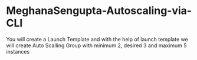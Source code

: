 # MeghanaSengupta-Autoscaling-via-CLI
You will create a Launch Template and with the help of launch template we will create Auto Scalling Group with minimum 2, desired 3 and maximum 5 instances
